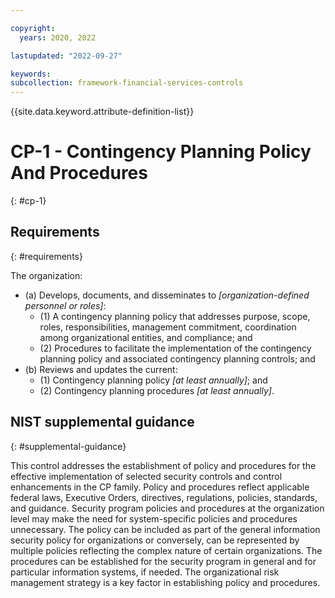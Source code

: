 ```yaml
---

copyright:
  years: 2020, 2022

lastupdated: "2022-09-27"

keywords: 
subcollection: framework-financial-services-controls
---
```


{{site.data.keyword.attribute-definition-list}}

         
# CP-1 - Contingency Planning Policy And Procedures
{: #cp-1}

## Requirements
{: #requirements}

The organization:

- (a) Develops, documents, and disseminates to _[organization-defined personnel or roles]_:
    - (1) A contingency planning policy that addresses purpose, scope, roles, responsibilities, management commitment, coordination among organizational entities, and compliance; and
    - (2) Procedures to facilitate the implementation of the contingency planning policy and associated contingency planning controls; and
- (b) Reviews and updates the current:
    - (1) Contingency planning policy _[at least annually]_; and
    - (2) Contingency planning procedures _[at least annually]_.

## NIST supplemental guidance
{: #supplemental-guidance}

This control addresses the establishment of policy and procedures for the effective implementation of selected security controls and control enhancements in the CP family. Policy and procedures reflect applicable federal laws, Executive Orders, directives, regulations, policies, standards, and guidance. Security program policies and procedures at the organization level may make the need for system-specific policies and procedures unnecessary. The policy can be included as part of the general information security policy for organizations or conversely, can be represented by multiple policies reflecting the complex nature of certain organizations. The procedures can be established for the security program in general and for particular information systems, if needed. The organizational risk management strategy is a key factor in establishing policy and procedures.



